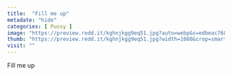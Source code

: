 ```yaml
---
title:  "Fill me up"
metadate: "hide"
categories: [ Pussy ]
image: "https://preview.redd.it/kghnjkgg9eq51.jpg?auto=webp&s=edbeac768a169f5ca27cc233068b04c35527abae"
thumb: "https://preview.redd.it/kghnjkgg9eq51.jpg?width=1080&crop=smart&auto=webp&s=23ad32f4e95fb011a4df4253dddf4b2375fb911b"
visit: ""
---
```

Fill me up
